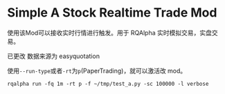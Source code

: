 
# Simple A Stock Realtime Trade Mod
使用该Mod可以接收实时行情进行触发。用于 RQAlpha 实时模拟交易，实盘交易。

   已更改 数据来源为 easyquotation

使用`--run-type`或者`-rt`为`p`(PaperTrading)，就可以激活改 mod。

```
rqalpha run -fq 1m -rt p -f ~/tmp/test_a.py -sc 100000 -l verbose
```
